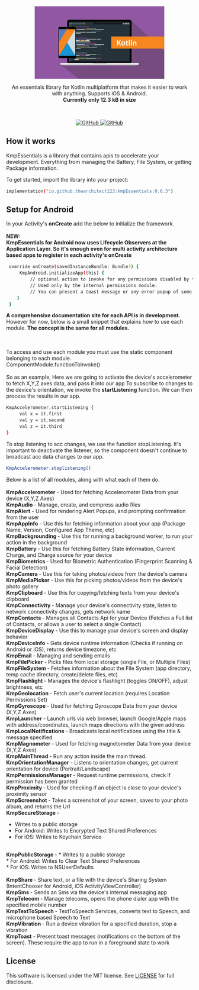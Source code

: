 <br/>
<p align="center">
    <a href="https://github.com/TheArchitect123/TitanSocket"><img src="./kotlin.jpg" align="center" width=350/></a>
</p>

<p align="center">
An essentials library for Kotlin multiplatform that makes it easier to work with anything. Supports iOS & Android.
    <br/>
<strong>Currently only 12.3 kB in size</strong>

</p>
<br/>

<p align="center">
   <a href="https://central.sonatype.com/artifact/io.github.thearchitect123/kmpEssentials">
    <img alt="GitHub" src="https://img.shields.io/maven-central/v/io.github.thearchitect123/kmpEssentials">
  </a>

  <a href="https://github.com/TheArchitect123/kmpEssentials">
    <img alt="GitHub" src="https://img.shields.io/badge/_Android,_iOS-white.svg">
  </a>
</p

<br/>

## How it works

KmpEssentials is a library that contains apis to accelerate your development. Everything from managing the Battery, File System, or getting Package information. 

To get started, import the library into your project:

```sh
implementation("io.github.thearchitect123:kmpEssentials:0.6.3")
```
## Setup for Android

In your Activity's **onCreate** add the below to initialize the framework.<br/><br/>
**NEW:<br/> KmpEssentials for Android now uses Lifecycle Observers at the Application Layer. So it's enough even for multi activity architecture based apps to register in each activity's onCreate**
```sh
 override onCreate(savedInstanceBundle: Bundle?) {
     KmpAndroid.initializeApp(this) {
         // optional action to invoke for any permissions disabled by the user. 
         // Used only by the internal permissions module. 
         // You can present a toast message or any error popup of some kind.
    }
 }
```

<strong>A comprehensive documentation site for each API is in development.</strong>
However for now, below is a small snippet that explains how to use each module. <strong> The concept is the same for all modules. </strong>

<br/>
<br/>
To access and use each module you must use the static component belonging to each module.
<br/>ComponentModule.functionToInvoke()

<br/>
<br/>
So as an example, Here we are going to activate the device's accelerometer to fetch X,Y,Z axes data, and pass it into our app
To subscribe to changes to the device's orientation, we invoke the <strong>startListening</strong> function. We can then process the results in our app.
<br/>

```sh
KmpAccelerometer.startListening { 
     val x = it.first
     val y = it.second
     val z = it.third
}
```

To stop listening to acc changes, we use the function stopListening. It's important to deactivate the listener, so the component doesn't continue to broadcast acc data changes to our app. 
```sh
KmpAccelerometer.stoplistening()
```

Below is a list of all modules, along with what each of them do.
<br/>
<br/>
<strong>KmpAccelerometer</strong> - Used for fetching Accelerometer Data from your device (X,Y,Z Axes)
<br/>
<strong>KmpAudio </strong> - Manage, create, and compress audio files
<br/>
<strong>KmpAlert</strong> - Used for rendering Alert Popups, and prompting confirmation from the user
<br/>
<strong>KmpAppInfo</strong> - Use this for fetching information about your app (Package Name, Version, Configured App Theme, etc)
<br/>
<strong>KmpBackgrounding </strong> - Use this for running a background worker, to run your action in the background
<br/>
<strong>KmpBattery </strong> - Use this for fetching Battery State information, Current Charge, and Charge source for your device
<br/>
<strong>KmpBiometrics </strong> - Used for Biometric Authentication (Fingerprint Scanning & Facial Detection)
<br/>
<strong>KmpCamera </strong> - Use this for taking photos/videos from the device's camera
<br/>
<strong>KmpMediaPicker </strong> - Use this for picking photos/videos from the device's photo gallery
<br/>
<strong>KmpClipboard </strong> - Use this for copying/fetching texts from your device's clipboard
<br/>
<strong>KmpConnectivity </strong> - Manage your device's connectivity state, listen to network connectivity changes, gets network name
<br/>
<strong>KmpContacts </strong> - Manages all Contacts Api for your Device (Fetches a Full list of Contacts, or allows a user to select a single Contact)
<br/>
<strong>KmpDeviceDisplay </strong> - Use this to manage your device's screen and display behavior
<br/>
<strong>KmpDeviceInfo</strong> - Gets device runtime information (Checks if running on Android or iOS), returns device timezone, etc
<br/>
<strong>KmpEmail</strong> - Managing and sending emails
<br/>
<strong>KmpFilePicker</strong> - Picks files from local storage (single File, or Multiple Files)
<br/>
<strong>KmpFileSystem </strong> - Fetches information about the File System (app directory, temp cache directory, create/delete files, etc)
<br/>
<strong>KmpFlashlight </strong> - Manages the device's flashlight (toggles ON/OFF), adjust brightness, etc
<br/>
<strong>KmpGeolocation </strong> - Fetch user's current location (requires Location Permissions Set)
<br/>
<strong>KmpGyroscope </strong> - Used for fetching Gyroscope Data from your device (X,Y,Z Axes)
<br/>
<strong>KmpLauncher</strong> - Launch urls via web browser, launch Google/Apple maps with address/coordinates, launch maps directions with the given address
<br/>
<strong>KmpLocalNotifications </strong> - Broadcasts local notifications using the title & message specified
<br/>
<strong>KmpMagnometer </strong> - Used for fetching magnetometer Data from your device (X,Y,Z Axes)
<br/>
<strong>KmpMainThread </strong> - Run any action inside the main thread.
<br/>
<strong>KmpOrientationManager</strong> - Listens to orientation changes, get current orientation for device (Portrait/Landscape)
<br/>
<strong>KmpPermissionsManager</strong> - Request runtime permissions, check if permission has been granted
<br/>
<strong>KmpProximity </strong> - Used for checking if an object is close to your device's proximity sensor
<br/>
<strong>KmpScreenshot </strong> - Takes a screenshot of your screen, saves to your photo album, and returns the Url
<br/>
<strong>KmpSecureStorage </strong> - 
 * Writes to a public storage <br/>
 * For Android: Writes to Encrypted Text Shared Preferences<br/>
 * For iOS: Writes to Keychain Service <br/>
<br/>
<strong>KmpPublicStorage </strong> -
 * Writes to a public storage<br/>
 * For Android: Writes to Clear Text Shared Preferences<br/>
 * For iOS: Writes to NSUserDefaults <br/>
<br/>
<strong>KmpShare </strong> - Share text, or a file with the device's Sharing System (IntentChooser for Android, iOS ActivityViewController)
<br/>
<strong>KmpSms </strong> - Sends an Sms via the device's internal messaging app
<br/>
<strong>KmpTelecom </strong> - Manage telecoms, opens the phone dialer app with the specified mobile number
<br/>
<strong>KmpTextToSpeech </strong> - TextToSpeech Services, converts text to Speech, and microphone based Speech to Text
<br/>
<strong>KmpVibration </strong> - Run a device vibration for a specified duration, stop a vibration
<br/>
<strong>KmpToast</strong> - Present toast messages (notifications on the bottom of the screen). These require the app to run in a foreground state to work
<br/>


## License

This software is licensed under the MIT license. See [LICENSE](./LICENSE) for full disclosure.
